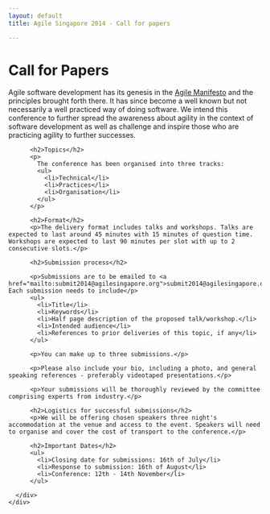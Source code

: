 ```yaml
---
layout: default
title: Agile Singapore 2014 - Call for papers

---
```


<div class="papers">
  <div class="container text-center">
    <h1 class="page-header">Call for Papers</h1>
    <div class="row">
      <div class="col-md-1">
      </div>
      <div class="col-md-10 text-left">
          <p>Agile software development has its genesis in the <a href="http://agilemanifesto.org" target="_blank">Agile Manifesto</a> and the principles brought forth there. It has since become a well known but not necessarily a well practiced way of doing software. We intend this conference to further spread the awareness about agility in the context of software development as well as challenge and inspire those who are practicing agility to further successes.</p>

          <h2>Topics</h2>
          <p>
            The conference has been organised into three tracks:
            <ul>
              <li>Technical</li>
              <li>Practices</li>
              <li>Organisation</li>
            </ul>
          </p>
        
          <h2>Format</h2>
          <p>The delivery format includes talks and workshops. Talks are expected to last around 45 minutes with 15 minutes of question time. Workshops are expected to last 90 minutes per slot with up to 2 consecutive slots.</p>
        
          <h2>Submission process</h2>
          
          <p>Submissions are to be emailed to <a href="mailto:submit2014@agilesingapore.org">submit2014@agilesingapore.org</a>. Each submission needs to include</p>
          <ul>
            <li>Title</li>
            <li>Keywords</li>
            <li>Half page description of the proposed talk/workshop.</li>
            <li>Intended audience</li>
            <li>References to prior deliveries of this topic, if any</li>
          </ul>
          
          <p>You can make up to three submissions.</p>

          <p>Please also include your bio, including a photo, and general speaking references - preferably videotaped presentations.</p>

          <p>Your submissions will be thoroughly reviewed by the committee comprising experts from industry.</p>

          <h2>Logistics for successful submissions</h2>
          <p>We will be offering chosen speakers three night's accommodation at the venue and access to the event. Speakers will need to organise and cover the cost of transport to the conference.</p>

          <h2>Important Dates</h2>
          <ul>
            <li>Closing date for submissions: 16th of July</li>
            <li>Response to submission: 16th of August</li>
            <li>Conference: 12th - 14th November</li>
          </ul>

      </div>
    </div>
  </div>
</div>